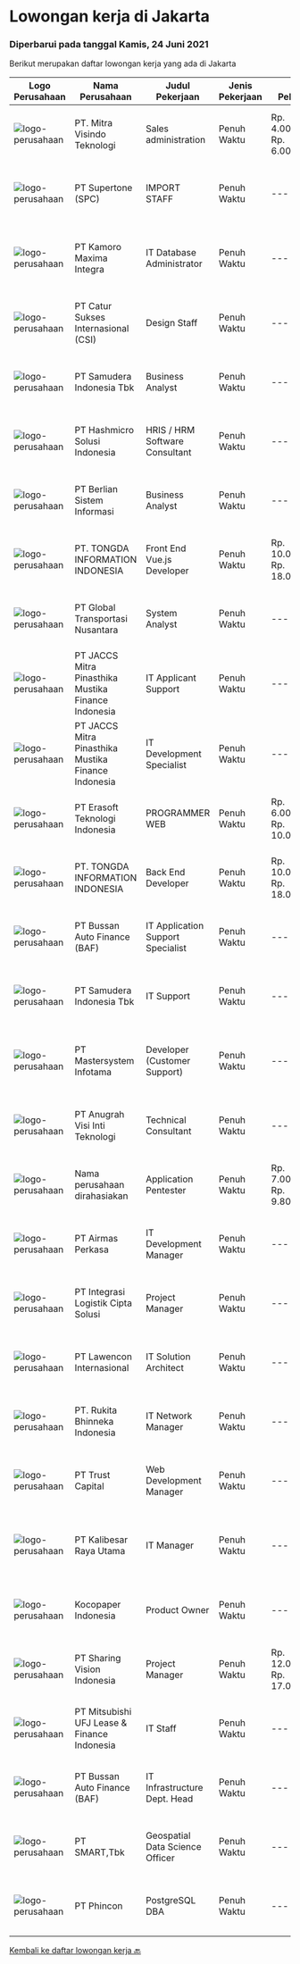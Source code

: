 
  # Lowongan kerja di Jakarta

  ### Diperbarui pada tanggal Kamis, 24 Juni 2021

  Berikut merupakan daftar lowongan kerja yang ada di Jakarta

  |Logo Perusahaan | Nama Perusahaan | Judul Pekerjaan | Jenis Pekerjaan | Gaji Pekerjaan | Lokasi | Deskripsi | Tanggal diunggah | Pranala |
  | -------------- | --------------- | --------------- | --------- | --------- | -------------- | ------- | ----------- | ----------- |
  |![logo-perusahaan](https://image-service-cdn.seek.com.au/1f7a7727a8c7f5b10b1a079dbcc72f0471ed7bff/ee4dce1061f3f616224767ad58cb2fc751b8d2dc)|PT. Mitra Visindo Teknologi|Sales administration|Penuh Waktu|Rp. 4.000.000-Rp. 6.000.000|Jakarta Raya|Do you like Tidiness, Precision, and meet with new people ?Job Description :• Coordinate office activities and operations to secure efficiency and...|Rabu, 23 Juni 2021|https://www.jobstreet.co.id/id/job/sales-administration-3563600?token=0~01abf7ee-34ec-4338-83a2-4d7b393c4da2&sectionRank=1&jobId=jobstreet-id-job-3563600|
|![logo-perusahaan](https://image-service-cdn.seek.com.au/62b10e81b7193f0cc8728e9d499febf232720336/ee4dce1061f3f616224767ad58cb2fc751b8d2dc)|PT Supertone (SPC)|IMPORT STAFF|Penuh Waktu|---|Jakarta Barat|Persyaratan : Usia maks. 27 tahun Pendidikan Min. D3, diutamakan jur. Kesekretarisan/Manajemen/Logistik Setidaknya memiliki 2 tahun pengalaman dalam...|Rabu, 23 Juni 2021|https://www.jobstreet.co.id/id/job/import-staff-3564040?token=0~01abf7ee-34ec-4338-83a2-4d7b393c4da2&sectionRank=2&jobId=jobstreet-id-job-3564040|
|![logo-perusahaan](https://image-service-cdn.seek.com.au/702e1c2a34ab2cca83a54c699be4dc03f10f4020/ee4dce1061f3f616224767ad58cb2fc751b8d2dc)|PT Kamoro Maxima Integra|IT Database Administrator|Penuh Waktu|---|Jakarta Raya|Handle common database procedures, including but not limited to: upgrade, backup, recovery, migration database structure Build scaleable database...|Rabu, 23 Juni 2021|https://www.jobstreet.co.id/id/job/it-database-administrator-3563762?token=0~01abf7ee-34ec-4338-83a2-4d7b393c4da2&sectionRank=3&jobId=jobstreet-id-job-3563762|
|![logo-perusahaan](https://image-service-cdn.seek.com.au/4575e941deacba8a7e7081d4f63e115580a3c3ab/ee4dce1061f3f616224767ad58cb2fc751b8d2dc)|PT Catur Sukses Internasional (CSI)|Design Staff|Penuh Waktu|---|Jakarta Pusat|Di Butuhkan SEGERADesign Staff dengan Kualifikasi sebagai Berikut : Usia Maksimal 30 Tahun Pendidikan minimal S1 Pengalaman Minimal 1 Tahun Bersedia...|Rabu, 23 Juni 2021|https://www.jobstreet.co.id/id/job/design-staff-3550161?token=0~01abf7ee-34ec-4338-83a2-4d7b393c4da2&sectionRank=4&jobId=jobstreet-id-job-3550161|
|![logo-perusahaan](https://image-service-cdn.seek.com.au/b12cd47be95ce7675f29dd851523b3b08f0af333/ee4dce1061f3f616224767ad58cb2fc751b8d2dc)|PT Samudera Indonesia Tbk|Business Analyst|Penuh Waktu|---|Jakarta Barat|Responsibility: Mengumpulkan data dan mendefinisikan kebutuhan customer dengan menerjemahkannya dari business requirements menjadi functional...|Selasa, 22 Juni 2021|https://www.jobstreet.co.id/id/job/business-analyst-3563103?token=0~01abf7ee-34ec-4338-83a2-4d7b393c4da2&sectionRank=5&jobId=jobstreet-id-job-3563103|
|![logo-perusahaan](https://image-service-cdn.seek.com.au/f6d60ad46f70dbd67cd5ea70ad66341689963cbd/ee4dce1061f3f616224767ad58cb2fc751b8d2dc)|PT Hashmicro Solusi Indonesia|HRIS / HRM Software Consultant|Penuh Waktu|---|Jakarta Barat|Responsibilities: Manage and ensure HRIS projects are done on time, on budget and on scope with high customer satisfaction Gather requirements, manage...|Rabu, 23 Juni 2021|https://www.jobstreet.co.id/id/job/hris-hrm-software-consultant-3563671?token=0~01abf7ee-34ec-4338-83a2-4d7b393c4da2&sectionRank=6&jobId=jobstreet-id-job-3563671|
|![logo-perusahaan](https://image-service-cdn.seek.com.au/ccc0df9110fd5f01c647c290b339361a3aae7efb/ee4dce1061f3f616224767ad58cb2fc751b8d2dc)|PT Berlian Sistem Informasi|Business Analyst|Penuh Waktu|---|Jakarta Timur|Project Tasks Conduct Project Management Plan and process according to applied BSI Project Methodology. Conduct requirement analysis, with discussion,...|Rabu, 23 Juni 2021|https://www.jobstreet.co.id/id/job/business-analyst-3556120?token=0~01abf7ee-34ec-4338-83a2-4d7b393c4da2&sectionRank=7&jobId=jobstreet-id-job-3556120|
|![logo-perusahaan](https://image-service-cdn.seek.com.au/53dd438179ef9d133a2fa8df6a9ba3ae7b2e1490/ee4dce1061f3f616224767ad58cb2fc751b8d2dc)|PT. TONGDA INFORMATION INDONESIA|Front End Vue.js Developer|Penuh Waktu|Rp. 10.000.000-Rp. 18.000.000|Jakarta Selatan|What We Offer: Competitive Salary Smart Casual appearance Business trip to some factory areas Provide services for world top five hundred enterprises...|Rabu, 23 Juni 2021|https://www.jobstreet.co.id/id/job/front-end-vue-js-developer-3550268?token=0~01abf7ee-34ec-4338-83a2-4d7b393c4da2&sectionRank=8&jobId=jobstreet-id-job-3550268|
|![logo-perusahaan](https://image-service-cdn.seek.com.au/4718886c8ef60c789799e7c9cafd827a7fe7f0d1/ee4dce1061f3f616224767ad58cb2fc751b8d2dc)|PT Global Transportasi Nusantara|System Analyst|Penuh Waktu|---|Jakarta Pusat|Job Descriptions : Perform Design, Implementation, Support and upgrade of information system to meet the business and user needs Analyze, Prioritize...|Kamis, 24 Juni 2021|https://www.jobstreet.co.id/id/job/system-analyst-3564451?token=0~01abf7ee-34ec-4338-83a2-4d7b393c4da2&sectionRank=9&jobId=jobstreet-id-job-3564451|
|![logo-perusahaan](https://image-service-cdn.seek.com.au/e05f949e5ee661a49f6acf8cbb0efe0aae6df298/ee4dce1061f3f616224767ad58cb2fc751b8d2dc)|PT JACCS Mitra Pinasthika Mustika Finance Indonesia|IT Applicant Support|Penuh Waktu|---|Jakarta Raya|Minimal bachelor’s degree from Computer Science/Computer Engineering/Information Systems Minimum 1 year experience in the same field, preferably in...|Rabu, 23 Juni 2021|https://www.jobstreet.co.id/id/job/it-applicant-support-3563565?token=0~01abf7ee-34ec-4338-83a2-4d7b393c4da2&sectionRank=10&jobId=jobstreet-id-job-3563565|
|![logo-perusahaan](https://image-service-cdn.seek.com.au/e05f949e5ee661a49f6acf8cbb0efe0aae6df298/ee4dce1061f3f616224767ad58cb2fc751b8d2dc)|PT JACCS Mitra Pinasthika Mustika Finance Indonesia|IT Development Specialist|Penuh Waktu|---|Jakarta Raya|Candidate must possess at least a Bachelor's Degree, Information Technology or Information System Minimum 1 year experience in the same field,...|Rabu, 23 Juni 2021|https://www.jobstreet.co.id/id/job/it-development-specialist-3563772?token=0~01abf7ee-34ec-4338-83a2-4d7b393c4da2&sectionRank=11&jobId=jobstreet-id-job-3563772|
|![logo-perusahaan](https://image-service-cdn.seek.com.au/6b7d414aebf9f2ad4f098c2c7509bacf227cbf07/ee4dce1061f3f616224767ad58cb2fc751b8d2dc)|PT Erasoft Teknologi  Indonesia|PROGRAMMER WEB|Penuh Waktu|Rp. 6.000.000-Rp. 10.000.000|Jakarta Pusat|Tugas dan Tanggung Jawab: Menganalisa kebutuhan customer tentang aplikasi yang dibuat Membuat aplikasi customer sesuai kebutuhan customer Melaporkan...|Rabu, 23 Juni 2021|https://www.jobstreet.co.id/id/job/programmer-web-3555257?token=0~01abf7ee-34ec-4338-83a2-4d7b393c4da2&sectionRank=12&jobId=jobstreet-id-job-3555257|
|![logo-perusahaan](https://image-service-cdn.seek.com.au/53dd438179ef9d133a2fa8df6a9ba3ae7b2e1490/ee4dce1061f3f616224767ad58cb2fc751b8d2dc)|PT. TONGDA INFORMATION INDONESIA|Back End Developer|Penuh Waktu|Rp. 10.000.000-Rp. 18.000.000|Jakarta Selatan|What We Offer: Competitive Salary Insurance/ Medical package Smart Casual appearance Business trip to some factory areas Provide services for world...|Rabu, 23 Juni 2021|https://www.jobstreet.co.id/id/job/back-end-developer-3550348?token=0~01abf7ee-34ec-4338-83a2-4d7b393c4da2&sectionRank=13&jobId=jobstreet-id-job-3550348|
|![logo-perusahaan](https://image-service-cdn.seek.com.au/54993bb1f2d4d0100bd1395ebfa53bc71346c6a2/ee4dce1061f3f616224767ad58cb2fc751b8d2dc)|PT Bussan Auto Finance (BAF)|IT Application Support Specialist|Penuh Waktu|---|Jakarta Raya|Job Desc : Providing services to application users in accordance with predefined SLAs and working closely with teams and vendors effectively when...|Rabu, 23 Juni 2021|https://www.jobstreet.co.id/id/job/it-application-support-specialist-3563748?token=0~01abf7ee-34ec-4338-83a2-4d7b393c4da2&sectionRank=14&jobId=jobstreet-id-job-3563748|
|![logo-perusahaan](https://image-service-cdn.seek.com.au/b12cd47be95ce7675f29dd851523b3b08f0af333/ee4dce1061f3f616224767ad58cb2fc751b8d2dc)|PT Samudera Indonesia Tbk|IT Support|Penuh Waktu|---|Jakarta Barat|Responsibility: Membantu dan berkomunikasi dengan customer mengenai operasional aplikasi Melakukan pengecekan masalah dan solusi permasalahan aplikasi...|Selasa, 22 Juni 2021|https://www.jobstreet.co.id/id/job/it-support-3563056?token=0~01abf7ee-34ec-4338-83a2-4d7b393c4da2&sectionRank=15&jobId=jobstreet-id-job-3563056|
|![logo-perusahaan](https://image-service-cdn.seek.com.au/c67d3e626123eb986b928345d8fd435503d07a51/ee4dce1061f3f616224767ad58cb2fc751b8d2dc)|PT Mastersystem Infotama|Developer (Customer Support)|Penuh Waktu|---|Jakarta Raya|Pengembangan aplikasi pemograman berbasis SQL Pengembangan aplikasi pemograman berbasis MySQL Pengembangan aplikasi pemograman berbasis MariaDB...|Rabu, 23 Juni 2021|https://www.jobstreet.co.id/id/job/developer-customer-support-3555081?token=0~01abf7ee-34ec-4338-83a2-4d7b393c4da2&sectionRank=16&jobId=jobstreet-id-job-3555081|
|![logo-perusahaan](https://image-service-cdn.seek.com.au/400147b601611eae4e758ad70a51a8d1ebd0c2e6/ee4dce1061f3f616224767ad58cb2fc751b8d2dc)|PT Anugrah Visi Inti Teknologi|Technical Consultant|Penuh Waktu|---|Jakarta Barat|Responsibilities : Develop New Application based on client’s requirement (web &amp; desktop application) Work closely with clients to define business...|Rabu, 23 Juni 2021|https://www.jobstreet.co.id/id/job/technical-consultant-3549856?token=0~01abf7ee-34ec-4338-83a2-4d7b393c4da2&sectionRank=17&jobId=jobstreet-id-job-3549856|
|![logo-perusahaan](https://us.123rf.com/450wm/pavelstasevich/pavelstasevich1811/pavelstasevich181101027/112815900-stock-vector-no-image-available-icon-flat-vector.jpg?ver=6)|Nama perusahaan dirahasiakan|Application Pentester|Penuh Waktu|Rp. 7.000.000-Rp. 9.800.000|Jakarta Selatan|As a penetration tester, you'll understand complex technical cybersecurity, especially in application terms. You'll need to: work with clients to...|Rabu, 23 Juni 2021|https://www.jobstreet.co.id/id/job/application-pentester-3555811?token=0~01abf7ee-34ec-4338-83a2-4d7b393c4da2&sectionRank=18&jobId=jobstreet-id-job-3555811|
|![logo-perusahaan](https://siva.jsstatic.com/id/27442/images/logo/27442_logo_0.jpg)|PT Airmas Perkasa|IT Development Manager|Penuh Waktu|---|Jakarta Barat|Job Description: Familiar with all the policies, procedures and technical issues related to software development Collaborate with Project/product...|Rabu, 23 Juni 2021|https://www.jobstreet.co.id/id/job/it-development-manager-3564372?token=0~01abf7ee-34ec-4338-83a2-4d7b393c4da2&sectionRank=19&jobId=jobstreet-id-job-3564372|
|![logo-perusahaan](https://image-service-cdn.seek.com.au/576e023dc3036f634f254def107f2ba47aadba58/ee4dce1061f3f616224767ad58cb2fc751b8d2dc)|PT Integrasi Logistik Cipta Solusi|Project Manager|Penuh Waktu|---|Jakarta Utara|Kualifikasi: Pendidikan minimal S1 Sistem Informasi/Teknologi Informasi/Ilmu Komputer; Berpengalaman minimal 3 - 10 tahun dalam bidang IT;...|Rabu, 23 Juni 2021|https://www.jobstreet.co.id/id/job/project-manager-3563621?token=0~01abf7ee-34ec-4338-83a2-4d7b393c4da2&sectionRank=20&jobId=jobstreet-id-job-3563621|
|![logo-perusahaan](https://image-service-cdn.seek.com.au/6345608208a6e15cd259d7a6842a54639a259e9a/ee4dce1061f3f616224767ad58cb2fc751b8d2dc)|PT Lawencon Internasional|IT Solution Architect|Penuh Waktu|---|Jakarta Selatan|Job Desc:  Review and evaluate the Business Process, prepare a Business Requirement Document, determine the scope of development to be carried out....|Rabu, 23 Juni 2021|https://www.jobstreet.co.id/id/job/it-solution-architect-3555402?token=0~01abf7ee-34ec-4338-83a2-4d7b393c4da2&sectionRank=21&jobId=jobstreet-id-job-3555402|
|![logo-perusahaan](https://image-service-cdn.seek.com.au/a335cd28a7a0099c239b902a10feb33dad928fd5/ee4dce1061f3f616224767ad58cb2fc751b8d2dc)|PT. Rukita Bhinneka Indonesia|IT Network Manager|Penuh Waktu|---|Jakarta Raya|About RukitaRukita is the nation’s leading community-driven proptech company, improving urban living across major cities and for hundreds of members....|Rabu, 23 Juni 2021|https://www.jobstreet.co.id/id/job/it-network-manager-3563979?token=0~01abf7ee-34ec-4338-83a2-4d7b393c4da2&sectionRank=22&jobId=jobstreet-id-job-3563979|
|![logo-perusahaan](https://image-service-cdn.seek.com.au/5b6fb445ded2f3b9610f5f93b4a036a717cb769b/ee4dce1061f3f616224767ad58cb2fc751b8d2dc)|PT Trust Capital|Web Development Manager|Penuh Waktu|---|Jakarta Selatan|Responsibilities:  Oversee the overall project operation and ensure the website go-live at the targeted period as well as coordinating with website...|Rabu, 23 Juni 2021|https://www.jobstreet.co.id/id/job/web-development-manager-3555167?token=0~01abf7ee-34ec-4338-83a2-4d7b393c4da2&sectionRank=23&jobId=jobstreet-id-job-3555167|
|![logo-perusahaan](https://image-service-cdn.seek.com.au/da636037daa66cee6244f1baa507063e85bfdc4f/ee4dce1061f3f616224767ad58cb2fc751b8d2dc)|PT Kalibesar Raya Utama|IT Manager|Penuh Waktu|---|Jakarta Pusat|Lulusan S1 Teknik Informatika/Sistem Informasi Pengalaman kerja min. 3 tahun di bidang IT khusunya level Managerial Mengerti policy berkaitan dengan...|Rabu, 23 Juni 2021|https://www.jobstreet.co.id/id/job/it-manager-3563767?token=0~01abf7ee-34ec-4338-83a2-4d7b393c4da2&sectionRank=24&jobId=jobstreet-id-job-3563767|
|![logo-perusahaan](https://image-service-cdn.seek.com.au/e70e6d65c1fe466be0ff9f7727312cac0c1e5306/ee4dce1061f3f616224767ad58cb2fc751b8d2dc)|Kocopaper Indonesia|Product Owner|Penuh Waktu|---|Jakarta Barat|Join KOCO and make an impact in education! We are looking to hire a Product Owner with a “Make it Happen” attitude! If you love innovating and can...|Selasa, 22 Juni 2021|https://www.jobstreet.co.id/id/job/product-owner-3562383?token=0~01abf7ee-34ec-4338-83a2-4d7b393c4da2&sectionRank=25&jobId=jobstreet-id-job-3562383|
|![logo-perusahaan](https://image-service-cdn.seek.com.au/0319bf4938472b9510ebb9aece51cbb5b3f5dcae/ee4dce1061f3f616224767ad58cb2fc751b8d2dc)|PT Sharing Vision Indonesia|Project Manager|Penuh Waktu|Rp. 12.000.000-Rp. 17.000.000|Jakarta Pusat|PT. Sharing Vision IndonesiaMembutuhkan talented people minimal S1 dari Teknik Informatika / Ilmu Komputer / Teknik Elektro, untuk posisi...|Rabu, 23 Juni 2021|https://www.jobstreet.co.id/id/job/project-manager-3564090?token=0~01abf7ee-34ec-4338-83a2-4d7b393c4da2&sectionRank=26&jobId=jobstreet-id-job-3564090|
|![logo-perusahaan](https://image-service-cdn.seek.com.au/f4634d10b460b89fcd5cf62c9e386aaec7c62bb6/ee4dce1061f3f616224767ad58cb2fc751b8d2dc)|PT Mitsubishi UFJ Lease & Finance Indonesia|IT Staff|Penuh Waktu|---|Jakarta Pusat|Responsibilities : Installation and configuration Computer Operating System, Printers, and Applications. Manage and troubleshooting computer hardware,...|Selasa, 22 Juni 2021|https://www.jobstreet.co.id/id/job/it-staff-3562485?token=0~01abf7ee-34ec-4338-83a2-4d7b393c4da2&sectionRank=27&jobId=jobstreet-id-job-3562485|
|![logo-perusahaan](https://image-service-cdn.seek.com.au/54993bb1f2d4d0100bd1395ebfa53bc71346c6a2/ee4dce1061f3f616224767ad58cb2fc751b8d2dc)|PT Bussan Auto Finance (BAF)|IT Infrastructure Dept. Head|Penuh Waktu|---|Jakarta Selatan|Qualification : Candidate must possess at least Bachelor's Degree in Computer Science/Information Technology or equivalent. Required...|Rabu, 23 Juni 2021|https://www.jobstreet.co.id/id/job/it-infrastructure-dept-head-3563752?token=0~01abf7ee-34ec-4338-83a2-4d7b393c4da2&sectionRank=28&jobId=jobstreet-id-job-3563752|
|![logo-perusahaan](https://image-service-cdn.seek.com.au/090a92c8e67a6251e8113c221a37b2d166bcccc0/ee4dce1061f3f616224767ad58cb2fc751b8d2dc)|PT SMART,Tbk|Geospatial Data Science Officer|Penuh Waktu|---|Jakarta Raya|Job description: Design, develop, test and release Python-based automation tools to increase productivity and to support Precision Agriculture...|Rabu, 23 Juni 2021|https://www.jobstreet.co.id/id/job/geospatial-data-science-officer-3563867?token=0~01abf7ee-34ec-4338-83a2-4d7b393c4da2&sectionRank=29&jobId=jobstreet-id-job-3563867|
|![logo-perusahaan](https://image-service-cdn.seek.com.au/109df7840840de23c3be3e84e1ebf021f9dbee84/ee4dce1061f3f616224767ad58cb2fc751b8d2dc)|PT Phincon|PostgreSQL DBA|Penuh Waktu|---|Jakarta Selatan|Job DescriptionA leading quantitative fund is looking for a candidate who is a subject matter expert with hands-on experience supporting PostgreSQL...|Rabu, 23 Juni 2021|https://www.jobstreet.co.id/id/job/postgresql-dba-3550021?token=0~01abf7ee-34ec-4338-83a2-4d7b393c4da2&sectionRank=30&jobId=jobstreet-id-job-3550021|


  [Kembali ke daftar lowongan kerja 🔙](../README.md#daftar-lowongan-kerja)
  